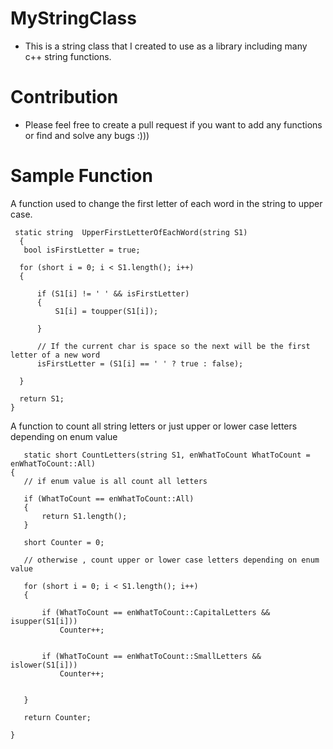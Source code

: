 # MyStringClass
- This is a string class that I created to use as a library including many c++ string functions.

# Contribution
- Please feel free to create a pull request if you want to add any functions or find and solve any bugs :)))

# Sample Function

 A function used to change the first letter of each word in the string to upper case.

     static string  UpperFirstLetterOfEachWord(string S1)
      {  
       bool isFirstLetter = true;

      for (short i = 0; i < S1.length(); i++)
      {

          if (S1[i] != ' ' && isFirstLetter)
          {
              S1[i] = toupper(S1[i]);

          }

          // If the current char is space so the next will be the first letter of a new word
          isFirstLetter = (S1[i] == ' ' ? true : false);

      }

      return S1;
    }

   A function to count all string letters or just upper or lower case letters depending on enum value
   
       static short CountLetters(string S1, enWhatToCount WhatToCount = enWhatToCount::All)
    {
       // if enum value is all count all letters

       if (WhatToCount == enWhatToCount::All)
       {
           return S1.length();
       }

       short Counter = 0;

       // otherwise , count upper or lower case letters depending on enum value

       for (short i = 0; i < S1.length(); i++)
       {

           if (WhatToCount == enWhatToCount::CapitalLetters && isupper(S1[i]))
               Counter++;


           if (WhatToCount == enWhatToCount::SmallLetters && islower(S1[i]))
               Counter++;


       }

       return Counter;

    }
